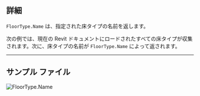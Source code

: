 ## 詳細
`FloorType.Name` は、指定された床タイプの名前を返します。

次の例では、現在の Revit ドキュメントにロードされたすべての床タイプが収集されます。次に、床タイプの名前が `FloorType.Name` によって返されます。
___
## サンプル ファイル

![FloorType.Name](./Revit.Elements.FloorType.Name_img.jpg)
